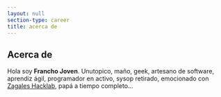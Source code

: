 ```yaml
---
layout: null
section-type: career
title: acerca de
---
```

## Acerca de

Hola soy **Francho Joven**. Unutopico, maño, geek, artesano de software, aprendiz ágil, programador en activo, sysop retirado, emocionado con [Zagales Hacklab](http://zagales-hacklab.org), papá a tiempo completo...
